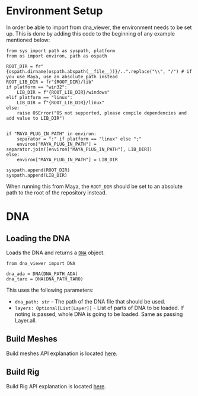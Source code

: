 # Environment Setup

In order be able to import from dna_viewer, the environment needs to be set up. This is done by adding this code to the
beginning of any example mentioned below:

```
from sys import path as syspath, platform
from os import environ, path as ospath

ROOT_DIR = fr"{ospath.dirname(ospath.abspath(__file__))}/..".replace("\\", "/") # if you use Maya, use an absolute path instead
ROOT_LIB_DIR = fr"{ROOT_DIR}/lib"
if platform == "win32":
    LIB_DIR = f"{ROOT_LIB_DIR}/windows"
elif platform == "linux":
    LIB_DIR = f"{ROOT_LIB_DIR}/linux"
else:
    raise OSError("OS not supported, please compile dependencies and add value to LIB_DIR")


if "MAYA_PLUG_IN_PATH" in environ:
    separator = ":" if platform == "linux" else ";"
    environ["MAYA_PLUG_IN_PATH"] = separator.join([environ["MAYA_PLUG_IN_PATH"], LIB_DIR])    
else:
    environ["MAYA_PLUG_IN_PATH"] = LIB_DIR

syspath.append(ROOT_DIR)
syspath.append(LIB_DIR)
```

When running this from Maya, the `ROOT_DIR` should be set to an absolute path to the root of the repository instead.

# DNA

## Loading the DNA

Loads the DNA and returns a [`DNA`](https://github.com/EpicGames/MetaHuman-DNA-Calibration/tree/main/dna_viewer/dnalib/dnalib.py#L13) object.

```
from dna_viewer import DNA

dna_ada = DNA(DNA_PATH_ADA)
dna_taro = DNA(DNA_PATH_TARO)
```

This uses the following parameters:
- `dna_path: str` - The path of the DNA file that should be used.
- `layers: Optional[List[Layer]]` - List of parts of DNA to be loaded. If noting is passed, whole DNA is going to be loaded. Same as passing Layer.all.

## Build Meshes

Build meshes API explanation is located [here](/dna_viewer_api_build_meshes_md).

## Build Rig

Build Rig API explanation is located [here](/dna_viewer_api_build_rig_md).